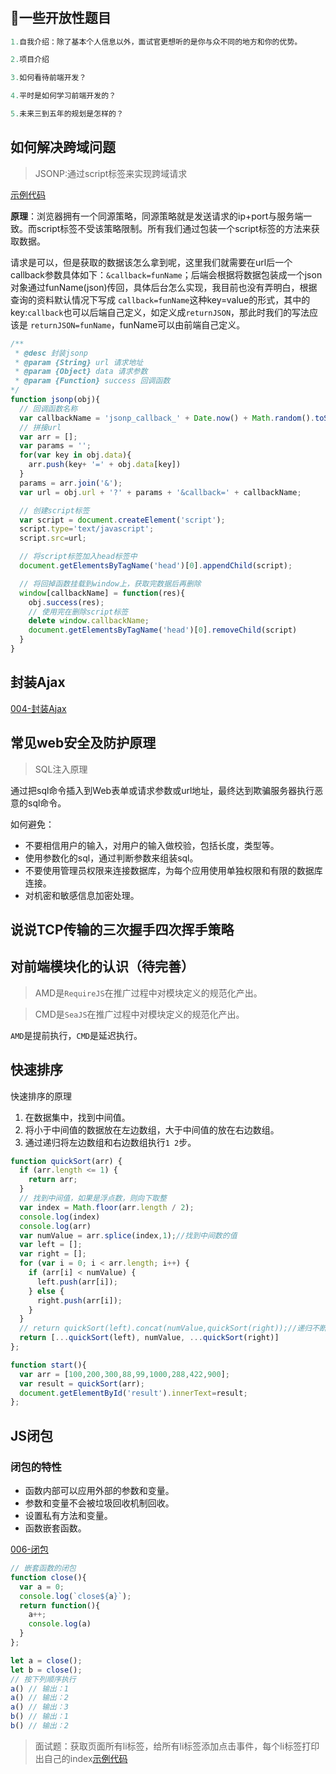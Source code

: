 # 
## **一些开放性题目**
```javascript
1.自我介绍：除了基本个人信息以外，面试官更想听的是你与众不同的地方和你的优势。

2.项目介绍

3.如何看待前端开发？

4.平时是如何学习前端开发的？

5.未来三到五年的规划是怎样的？
```
  
## **如何解决跨域问题**
>JSONP:通过script标签来实现跨域请求

[示例代码](./example/004-jsonp跨域.html)

**原理**：浏览器拥有一个同源策略，同源策略就是发送请求的ip+port与服务端一致。而script标签不受该策略限制。所有我们通过包装一个script标签的方法来获取数据。

请求是可以，但是获取的数据该怎么拿到呢，这里我们就需要在url后一个callback参数具体如下：`&callback=funName`；后端会根据将数据包装成一个json对象通过funName(json)传回，具体后台怎么实现，我目前也没有弄明白，根据查询的资料默认情况下写成 `callback=funName`这种key=value的形式，其中的key:`callback`也可以后端自己定义，如定义成`returnJSON`，那此时我们的写法应该是 `returnJSON=funName`，funName可以由前端自己定义。
```js
/** 
 * @desc 封装jsonp
 * @param {String} url 请求地址
 * @param {Object} data 请求参数
 * @param {Function} success 回调函数
*/
function jsonp(obj){
  // 回调函数名称
  var callbackName = 'jsonp_callback_' + Date.now() + Math.random().toString().substr(2, 5);
  // 拼接url
  var arr = [];
  var params = '';
  for(var key in obj.data){
    arr.push(key+ '=' + obj.data[key])
  }
  params = arr.join('&');
  var url = obj.url + '?' + params + '&callback=' + callbackName;

  // 创建script标签
  var script = document.createElement('script');
  script.type='text/javascript';
  script.src=url;

  // 将script标签加入head标签中
  document.getElementsByTagName('head')[0].appendChild(script);

  // 将回掉函数挂载到window上，获取完数据后再删除
  window[callbackName] = function(res){
    obj.success(res);
    // 使用完在删除script标签
    delete window.callbackName;
    document.getElementsByTagName('head')[0].removeChild(script)
  }
}
```

## **封装Ajax**
[004-封装Ajax](./example/004-封装Ajax.html)

## **常见web安全及防护原理**
>SQL注入原理

通过把sql命令插入到Web表单或请求参数或url地址，最终达到欺骗服务器执行恶意的sql命令。

如何避免：
* 不要相信用户的输入，对用户的输入做校验，包括长度，类型等。
* 使用参数化的sql，通过判断参数来组装sql。
* 不要使用管理员权限来连接数据库，为每个应用使用单独权限和有限的数据库连接。
* 对机密和敏感信息加密处理。

## **说说TCP传输的三次握手四次挥手策略**

## **对前端模块化的认识**（待完善）
>AMD是`RequireJS`在推广过程中对模块定义的规范化产出。

>CMD是`SeaJS`在推广过程中对模块定义的规范化产出。

`AMD`是提前执行，`CMD`是延迟执行。

## **快速排序**
快速排序的原理

1. 在数据集中，找到中间值。 
2. 将小于中间值的数据放在左边数组，大于中间值的放在右边数组。
3. 通过递归将左边数组和右边数组执行`1 2`步。
```js
function quickSort(arr) {
  if (arr.length <= 1) {
    return arr;
  }
  // 找到中间值，如果是浮点数，则向下取整
  var index = Math.floor(arr.length / 2);
  console.log(index)
  console.log(arr)
  var numValue = arr.splice(index,1);//找到中间数的值
  var left = [];
  var right = [];
  for (var i = 0; i < arr.length; i++) {
    if (arr[i] < numValue) {
      left.push(arr[i]);
    } else {
      right.push(arr[i]);
    }
  }
  // return quickSort(left).concat(numValue,quickSort(right));//递归不断重复比较
  return [...quickSort(left), numValue, ...quickSort(right)]
};

function start(){
  var arr = [100,200,300,88,99,1000,288,422,900];
  var result = quickSort(arr);
  document.getElementById('result').innerText=result;
};
```

## **JS闭包**
### 闭包的特性
* 函数内部可以应用外部的参数和变量。
* 参数和变量不会被垃圾回收机制回收。
* 设置私有方法和变量。
* 函数嵌套函数。
  
[006-闭包](./example/006-闭包.html)
```js
// 嵌套函数的闭包
function close(){
  var a = 0;
  console.log(`close${a}`);
  return function(){
    a++;
    console.log(a)
  }
};

let a = close();
let b = close();
// 按下列顺序执行
a() // 输出：1
a() // 输出：2
a() // 输出：3
b() // 输出：1
b() // 输出：2

```
>面试题：获取页面所有li标签，给所有li标签添加点击事件，每个li标签打印出自己的index[示例代码](006-闭包.html)



















